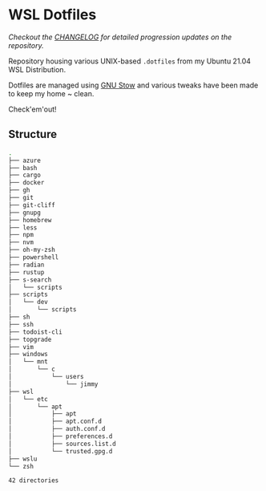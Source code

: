 # WSL Dotfiles

*Checkout the [CHANGELOG](CHANGELOG.md) for detailed progression updates on the repository.*

Repository housing various UNIX-based `.dotfiles` from my Ubuntu 21.04 WSL Distribution.

Dotfiles are managed using [GNU Stow]() and various tweaks have been made to keep my home ~ clean.

Check'em'out!

## Structure

```bash
.
├── azure
├── bash
├── cargo
├── docker
├── gh
├── git
├── git-cliff
├── gnupg
├── homebrew
├── less
├── npm
├── nvm
├── oh-my-zsh
├── powershell
├── radian
├── rustup
├── s-search
│   └── scripts
├── scripts
│   └── dev
│       └── scripts
├── sh
├── ssh
├── todoist-cli
├── topgrade
├── vim
├── windows
│   └── mnt
│       └── c
│           └── users
│               └── jimmy
├── wsl
│   └── etc
│       └── apt
│           ├── apt
│           ├── apt.conf.d
│           ├── auth.conf.d
│           ├── preferences.d
│           ├── sources.list.d
│           └── trusted.gpg.d
├── wslu
└── zsh

42 directories

```

